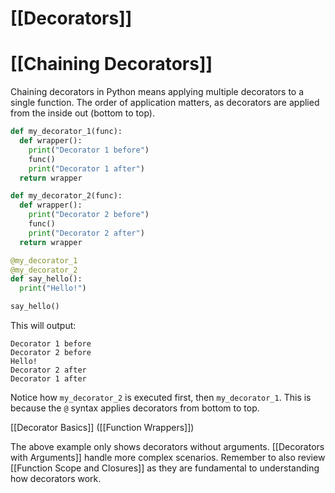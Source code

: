 # [[Decorators]]
# [[Chaining Decorators]] 
Chaining decorators in Python means applying multiple decorators to a single function.  The order of application matters, as decorators are applied from the inside out (bottom to top).

```python
def my_decorator_1(func):
  def wrapper():
    print("Decorator 1 before")
    func()
    print("Decorator 1 after")
  return wrapper

def my_decorator_2(func):
  def wrapper():
    print("Decorator 2 before")
    func()
    print("Decorator 2 after")
  return wrapper

@my_decorator_1
@my_decorator_2
def say_hello():
  print("Hello!")

say_hello()
```

This will output:

```
Decorator 1 before
Decorator 2 before
Hello!
Decorator 2 after
Decorator 1 after
```

Notice how `my_decorator_2` is executed first, then `my_decorator_1`.  This is because the `@` syntax applies decorators from bottom to top.


[[Decorator Basics]]  ([[Function Wrappers]])

The above example only shows decorators without arguments.  [[Decorators with Arguments]]  handle more complex scenarios.  Remember to also review [[Function Scope and Closures]] as they are fundamental to understanding how decorators work.

